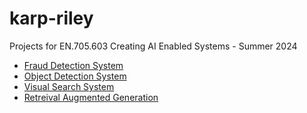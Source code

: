 # karp-riley

Projects for EN.705.603 Creating AI Enabled Systems - Summer 2024

- [Fraud Detection System](/fraud_detection_system)
- [Object Detection System](/object_detection_system)
- [Visual Search System](/visual_search_system)
- [Retreival Augmented Generation](/retreival_augmented_generation)

